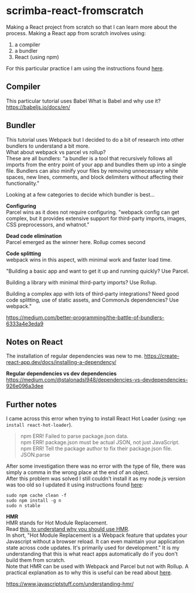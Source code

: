 # scrimba-react-fromscratch

Making a React project from scratch so that I can learn more about the process.
Making a React app from scratch involves using:  
1. a compiler  
2. a bundler
3. React (using npm)  
  
For this particular practice I am using the instructions found [here](https://blog.usejournal.com/creating-a-react-app-from-scratch-f3c693b84658).

## Compiler
This particular tutorial uses Babel
What is Babel and why use it?
https://babeljs.io/docs/en/


## Bundler
This tutorial uses Webpack but I decided to do a bit of research into other bundlers to understand a bit more.  
What about webpack vs parcel vs rollup?  
These are all bundlers: "a bundler is a tool that recursively follows all imports from the entry point of your app and bundles them up into a single file. Bundlers can also minify your files by removing unnecessary white spaces, new lines, comments, and block delimiters without affecting their functionality."

Looking at a few categories to decide which bundler is best...  

**Configuring**  
Parcel wins as it does not require configuring.
"webpack config can get complex, but it provides extensive support for third-party imports, images, CSS preprocessors, and whatnot."  

**Dead code elimination**  
Parcel emerged as the winner here.
Rollup comes second  

**Code splitting**  
webpack wins in this aspect, with minimal work and faster load time.

"Building a basic app and want to get it up and running quickly? Use Parcel.   

Building a library with minimal third-party imports? Use Rollup.

Building a complex app with lots of third-party integrations? Need good code splitting, use of static assets, and CommonJs dependencies? Use webpack."

https://medium.com/better-programming/the-battle-of-bundlers-6333a4e3eda9  

## Notes on React
The installation of regular dependencies was new to me.
https://create-react-app.dev/docs/installing-a-dependency/

**Regular dependencies vs dev dependencies**
https://medium.com/@stalonadsl948/dependencies-vs-devdependencies-926e096a3dee

## Further notes  

I came across this error when trying to install React Hot Loader (using: `npm install react-hot-loader`).
> npm ERR! Failed to parse package.json data.  
> npm ERR! package.json must be actual JSON, not just JavaScript.  
> npm ERR! Tell the package author to fix their package.json file. JSON.parse  

After some investigation there was no error with the type of file, there was simply a comma in the wrong place at the end of an object.  
After this problem was solved I still couldn't install it as my node.js version was too old so I updated it using instructions found [here](https://www.hostingadvice.com/how-to/update-node-js-latest-version/):

```` 
sudo npm cache clean -f  
sudo npm install -g n  
sudo n stable
````


**HMR**  
HMR stands for Hot Module Replacement.  
Read [this, to understand why you should use HMR](https://www.javascriptstuff.com/why-use-hmr/).  
In short, "Hot Module Replacement is a Webpack feature that updates your Javascript without a browser reload. It can even maintain your application state across code updates. It's primarily used for development."
It is my understanding that this is what react apps automatically do if you don't build them from scratch.  
Note that HMR can be used with Webpack and Parcel but not with Rollup. A practical explanation as to why this is useful can be read about [here](https://stackoverflow.com/questions/49236373/react-hot-module-replacement-alternative-rollup-gulp-and-browsersync).

https://www.javascriptstuff.com/understanding-hmr/



